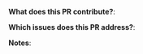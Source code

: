 <!--
Thank you for opening a PR.

Please ensure your PR follows these guidelines:

- [ ] Reasonably consistent and short commit messages.
- [ ] Issue references where necessary.
- [ ] Logically chunked commits.
-->

**What does this PR contribute?**:

**Which issues does this PR address?**:

<!--
Commit messages formatted as `fixes/closes/resolves #<issue_number>`, will automatically close relevant issues when the PR is merged.)
-->

**Notes**:
